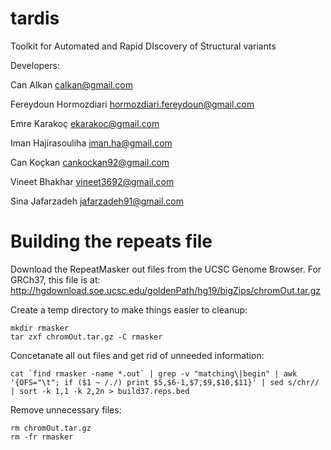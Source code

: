 tardis
======

Toolkit for Automated and Rapid DIscovery of Structural variants

Developers:

Can Alkan	calkan@gmail.com

Fereydoun Hormozdiari	hormozdiari.fereydoun@gmail.com

Emre Karakoç	ekarakoc@gmail.com

Iman Hajirasouliha	iman.ha@gmail.com

Can Koçkan	cankockan92@gmail.com

Vineet Bhakhar	vineet3692@gmail.com

Sina Jafarzadeh	jafarzadeh91@gmail.com


Building the repeats file
=========================

Download the RepeatMasker out files from the UCSC Genome Browser. For GRCh37, this file is at: http://hgdownload.soe.ucsc.edu/goldenPath/hg19/bigZips/chromOut.tar.gz

Create a temp directory to make things easier to cleanup:

	mkdir rmasker
	tar zxf chromOut.tar.gz -C rmasker

Concetanate all out files and get rid of unneeded information:

	cat `find rmasker -name *.out` | grep -v "matching\|begin" | awk '{OFS="\t"; if ($1 ~ /./) print $5,$6-1,$7,$9,$10,$11}' | sed s/chr// | sort -k 1,1 -k 2,2n > build37.reps.bed

Remove unnecessary files:

	rm chromOut.tar.gz
	rm -fr rmasker

